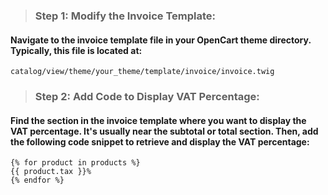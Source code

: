> ### Step 1: Modify the Invoice Template:
#### Navigate to the invoice template file in your OpenCart theme directory. Typically, this file is located at:

```
catalog/view/theme/your_theme/template/invoice/invoice.twig
```

> ### Step 2: Add Code to Display VAT Percentage:
#### Find the section in the invoice template where you want to display the VAT percentage. It's usually near the subtotal or total section. Then, add the following code snippet to retrieve and display the VAT percentage:

```
{% for product in products %}
{{ product.tax }}%
{% endfor %}
```

